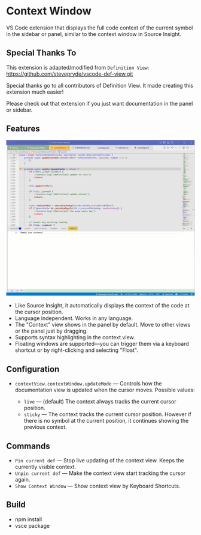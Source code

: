 # Context Window

VS Code extension that displays the full code context of the current symbol in the sidebar or panel, similar to the context window in Source Insight.

## Special Thanks To

This extension is adapted/modified from `Definition View`: https://github.com/stevepryde/vscode-def-view.git

Special thanks go to all contributors of Definition View. It made creating this extension much easier!

Please check out that extension if you just want documentation in the panel or sidebar.

## Features

![feature](https://github.com/zhiminxiong/vscode-context-window/blob/master/doc/feature.gif?raw=true)

- Like Source Insight, it automatically displays the context of the code at the cursor position.
- Language independent. Works in any language.
- The "Context" view shows in the panel by default. Move to other views or the panel just by dragging.
- Supports syntax highlighting in the context view.
- Floating windows are supported—you can trigger them via a keyboard shortcut or by right-clicking and selecting "Float".

## Configuration

- `contextView.contextWindow.updateMode` — Controls how the documentation view is updated when the cursor moves. Possible values:

    - `live` — (default) The context always tracks the current cursor position.
    - `sticky` — The context tracks the current cursor position. However if there is no symbol at the current position, it continues showing the previous context.

## Commands

- `Pin current def` — Stop live updating of the context view. Keeps the currently visible context. 
- `Unpin current def` — Make the context view start tracking the cursor again.
- `Show Context Window` — Show context view by Keyboard Shortcuts.

## Build

- npm install
- vsce package

